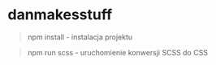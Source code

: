 # danmakesstuff

> npm install - instalacja projektu

> npm run scss - uruchomienie konwersji SCSS do CSS
